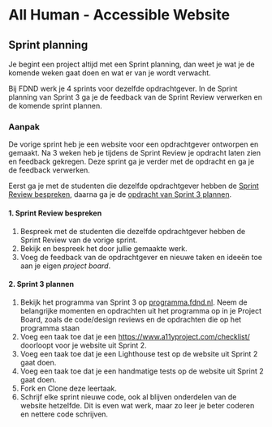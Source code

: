 # All Human - Accessible Website

## Sprint planning
<!-- Ontwerp en maak voor een opdrachtgever een website toegankelijk volgens WCAG richtlijnen. -->

Je begint een project altijd met een Sprint planning, dan weet je wat je de komende weken gaat doen en wat er van je wordt verwacht.

Bij FDND werk je 4 sprints voor dezelfde opdrachtgever. In de Sprint planning van Sprint 3 ga je de feedback van de Sprint Review verwerken en de komende sprint plannen.

<!-- Aankomende sprint plannen en projectboard, sprint review afspreken en bedeken wat je wil gaan laten zien. 
Taken van sprint 2 inplannen.
Feedback sprint review sprint 2 verwerken -->

### Aanpak
De vorige sprint heb je een website voor een opdrachtgever ontworpen en gemaakt. Na 3 weken heb je tijdens de Sprint Review je opdracht laten zien en feedback gekregen. Deze sprint ga je verder met de opdracht en ga je de feedback verwerken.

Eerst ga je met de studenten die dezelfde opdrachtgever hebben de [Sprint Review bespreken](#1-sprint-review-bespreken), daarna ga je de [opdracht van Sprint 3 plannen](#2-sprint-3-plannen). 

#### 1. Sprint Review bespreken

1. Bespreek met de studenten die dezelfde opdrachtgever hebben de Sprint Review van de vorige sprint.
2. Bekijk en bespreek het door jullie gemaakte werk.
3. Voeg de feedback van de opdrachtgever en nieuwe taken en ideeën toe aan je eigen *project board*.

#### 2. Sprint 3 plannen

1. Bekijk het programma van Sprint 3 op [programma.fdnd.nl](https://programma.fdnd.nl/static-web/all-human). Neem de belangrijke momenten en opdrachten uit het programma op in je Project Board, zoals de code/design reviews en de opdrachten die op het programma staan
2. Voeg een taak toe dat je een https://www.a11yproject.com/checklist/ doorloopt voor je website uit Sprint 2.
3. Voeg een taak toe dat je een Lighthouse test op de website uit Sprint 2 gaat doen.
4. Voeg een taak toe dat je een handmatige tests op de website uit Sprint 2 gaat doen.
5. Fork en Clone deze leertaak.
6. Schrijf elke sprint nieuwe code, ook al blijven onderdelen van de website hetzelfde. Dit is even wat werk, maar zo leer je beter coderen en nettere code schrijven.
